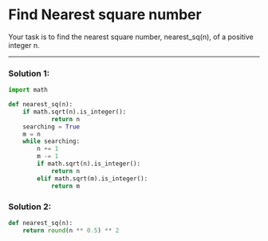 # Find Nearest square number

Your task is to find the nearest square number, nearest_sq(n), of a positive integer n.

---

### Solution 1:

```python
import math

def nearest_sq(n):
    if math.sqrt(n).is_integer():
            return n
    searching = True
    m = n
    while searching:
        n += 1
        m -= 1
        if math.sqrt(n).is_integer():
            return n
        elif math.sqrt(m).is_integer():
            return m
```

### Solution 2:

```python
def nearest_sq(n):
    return round(n ** 0.5) ** 2
```
